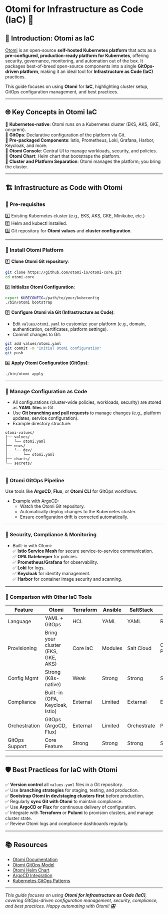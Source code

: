 # Otomi for Infrastructure as Code (IaC) 🚀

## 📖 Introduction: Otomi as IaC
[Otomi](https://otomi.io/) is an open-source **self-hosted Kubernetes platform** that acts as a **pre-configured, production-ready platform for Kubernetes**, offering security, governance, monitoring, and automation out of the box. It packages best-of-breed open-source components into a single **GitOps-driven platform**, making it an ideal tool for **Infrastructure as Code (IaC)** practices.

This guide focuses on using **Otomi** for **IaC**, highlighting cluster setup, GitOps configuration management, and best practices.

---

## 🌐 Key Concepts in Otomi IaC
🔸 **Kubernetes-native**: Otomi runs on a Kubernetes cluster (EKS, AKS, GKE, on-prem).  
🔸 **GitOps**: Declarative configuration of the platform via Git.  
🔸 **Pre-packaged Components**: Istio, Prometheus, Loki, Grafana, Harbor, Keycloak, and more.  
🔸 **Otomi Console**: Central UI to manage workloads, security, and policies.  
🔸 **Otomi Chart**: Helm chart that bootstraps the platform.  
🔸 **Cluster and Platform Separation**: Otomi manages the platform; you bring the cluster.

---

## 🏗️ Infrastructure as Code with Otomi

### 🔸 Pre-requisites
1️⃣ Existing Kubernetes cluster (e.g., EKS, AKS, GKE, Minikube, etc.)  
2️⃣ Helm and kubectl installed.  
3️⃣ Git repository for **Otomi values** and **cluster configuration**.

---

### 🔸 Install Otomi Platform

1️⃣ **Clone Otomi Git repository**:
```bash
git clone https://github.com/otomi-io/otomi-core.git
cd otomi-core
```

2️⃣ **Initialize Otomi Configuration**:
```bash
export KUBECONFIG=/path/to/your/kubeconfig
./bin/otomi bootstrap
```

3️⃣ **Configure Otomi via Git (Infrastructure as Code)**:
- Edit `values/otomi.yaml` to customize your platform (e.g., domain, authentication, certificates, platform settings).
- Commit changes to Git:
```bash
git add values/otomi.yaml
git commit -m "Initial Otomi configuration"
git push
```

4️⃣ **Apply Otomi Configuration (GitOps)**:
```bash
./bin/otomi apply
```

---

### 🔸 Manage Configuration as Code
- All configurations (cluster-wide policies, workloads, security) are stored as **YAML files** in Git.
- Use **Git branching and pull requests** to manage changes (e.g., platform updates, service configuration).
- Example directory structure:
```
otomi-values/
├── values/
│   └── otomi.yaml
├── envs/
│   └── dev/
│       └── otomi.yaml
├── charts/
└── secrets/
```

---

### 🔸 Otomi GitOps Pipeline
Use tools like **ArgoCD**, **Flux**, or **Otomi CLI** for GitOps workflows.
- Example with ArgoCD:
    - Watch the Otomi Git repository.
    - Automatically deploy changes to the Kubernetes cluster.
    - Ensure configuration drift is corrected automatically.

---

### 🔸 Security, Compliance & Monitoring
- Built-in with Otomi:  
  ✅ **Istio Service Mesh** for secure service-to-service communication.  
  ✅ **OPA Gatekeeper** for policies.  
  ✅ **Prometheus/Grafana** for observability.  
  ✅ **Loki** for logs.  
  ✅ **Keycloak** for identity management.  
  ✅ **Harbor** for container image security and scanning.

---

### 🔸 Comparison with Other IaC Tools

| Feature            | Otomi                                      | Terraform          | Ansible             | SaltStack           | Chef                |
|--------------------|---------------------------------------------|--------------------|---------------------|---------------------|---------------------|
| Language           | YAML + GitOps                               | HCL                | YAML                | YAML                | Ruby DSL            |
| Provisioning       | Bring your cluster (EKS, GKE, AKS)          | Core IaC           | Modules             | Salt Cloud          | Chef Provisioning   |
| Config Mgmt        | Strong (K8s-native)                         | Weak               | Strong              | Strong              | Strong              |
| Compliance         | Built-in (OPA, Keycloak, Istio)             | External           | Limited             | External            | External            |
| Orchestration      | GitOps (ArgoCD, Flux)                       | External           | Limited             | Orchestrate         | Push/Pull           |
| GitOps Support     | Core Feature                                | Strong             | Strong              | Strong              | Strong              |

---

## 🛡️ Best Practices for IaC with Otomi

✅ **Version control** all `values.yaml` files in a Git repository.  
✅ Use **branching strategies** for staging, testing, and production.  
✅ **Bootstrap Otomi in dev/staging clusters first** before production.  
✅ Regularly **sync Git with Otomi** to maintain compliance.  
✅ Use **ArgoCD or Flux** for continuous delivery of configuration.  
✅ Integrate with **Terraform** or **Pulumi** to provision clusters, and manage cluster state.  
✅ Review Otomi logs and compliance dashboards regularly.

---

## 📚 Resources
- [Otomi Documentation](https://otomi.io/docs/)
- [Otomi GitOps Model](https://otomi.io/docs/otomi-core/gitops/)
- [Otomi Helm Chart](https://github.com/otomi-io/otomi-core)
- [ArgoCD Integration](https://argo-cd.readthedocs.io/)
- [Kubernetes GitOps Patterns](https://www.gitops.tech/)

---

*This guide focuses on using **Otomi for Infrastructure as Code (IaC)**, covering GitOps-driven configuration management, security, compliance, and best practices. Happy automating with Otomi! 🎛️*
